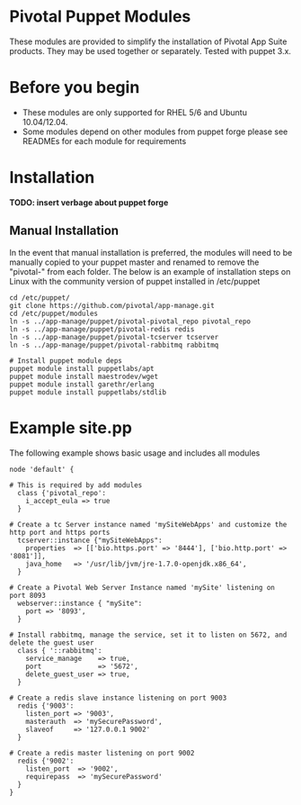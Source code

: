 # Pivotal Puppet Modules

These modules are provided to simplify the installation of Pivotal App Suite products.  They may be used together or separately. Tested with puppet 3.x.

# Before you begin

 * These modules are only supported for RHEL 5/6 and Ubuntu 10.04/12.04.
 * Some modules depend on other modules from puppet forge please see READMEs for each module for requirements 

# Installation 

**TODO: insert verbage about puppet forge**

## Manual Installation

In the event that manual installation is preferred, the modules will need to be manually copied to your puppet master and renamed to remove the "pivotal-" from each folder. The below is an example of
installation steps on Linux with the community version of puppet installed in /etc/puppet

```
cd /etc/puppet/
git clone https://github.com/pivotal/app-manage.git
cd /etc/puppet/modules
ln -s ../app-manage/puppet/pivotal-pivotal_repo pivotal_repo
ln -s ../app-manage/puppet/pivotal-redis redis
ln -s ../app-manage/puppet/pivotal-tcserver tcserver
ln -s ../app-manage/puppet/pivotal-rabbitmq rabbitmq

# Install puppet module deps
puppet module install puppetlabs/apt
puppet module install maestrodev/wget
puppet module install garethr/erlang
puppet module install puppetlabs/stdlib

```

# Example site.pp

The following example shows basic usage and includes all modules

```puppet
node 'default' {
  
# This is required by add modules
  class {'pivotal_repo':
    i_accept_eula => true
  }

# Create a tc Server instance named 'mySiteWebApps' and customize the http port and https ports
  tcserver::instance {"mySiteWebApps":
    properties  => [['bio.https.port' => '8444'], ['bio.http.port' => '8081']],
    java_home   => '/usr/lib/jvm/jre-1.7.0-openjdk.x86_64',
  }

# Create a Pivotal Web Server Instance named 'mySite' listening on port 8093
  webserver::instance { "mySite":
    port => '8093',
  }

# Install rabbitmq, manage the service, set it to listen on 5672, and delete the guest user
  class { '::rabbitmq':
    service_manage    => true,
    port              => '5672',
    delete_guest_user => true,
  }

# Create a redis slave instance listening on port 9003
  redis {'9003':
    listen_port => '9003',
    masterauth  => 'mySecurePassword',
    slaveof     => '127.0.0.1 9002'
  }

# Create a redis master listening on port 9002
  redis {'9002':
    listen_port  => '9002',
    requirepass  => 'mySecurePassword'
  }
}

```


